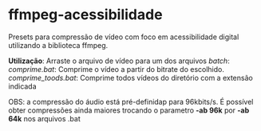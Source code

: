 # ffmpeg-acessibilidade

Presets para compressão de vídeo com foco em acessibilidade digital utilizando a biblioteca ffmpeg. 

**Utilização**: Arraste o arquivo de vídeo para um dos arquivos *batch*:
*comprime.bat*: Comprime o vídeo a partir do bitrate do escolhido. 
*comprime_toods.bat*: Comprime todos vídeos do diretório com a extensão indicada

OBS: a compressão do áudio está pré-definidap para 96kbits/s. É possível obter compressões ainda maiores trocando o parametro **-ab 96k** por **-ab 64k** nos arquivos .bat
